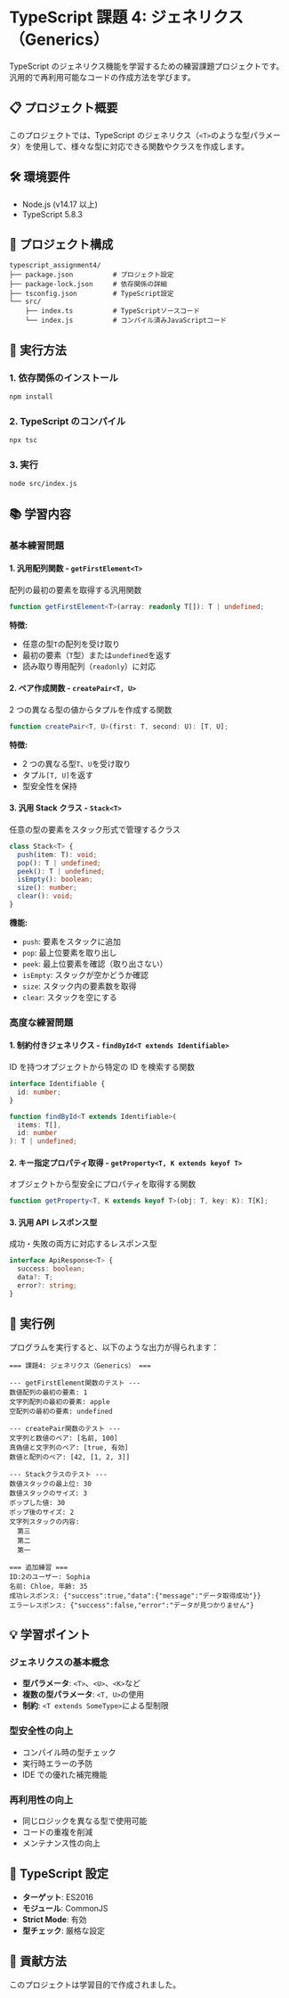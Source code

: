 # TypeScript 課題 4: ジェネリクス（Generics）

TypeScript のジェネリクス機能を学習するための練習課題プロジェクトです。汎用的で再利用可能なコードの作成方法を学びます。

## 📋 プロジェクト概要

このプロジェクトでは、TypeScript のジェネリクス（`<T>`のような型パラメータ）を使用して、様々な型に対応できる関数やクラスを作成します。

## 🛠️ 環境要件

- Node.js (v14.17 以上)
- TypeScript 5.8.3

## 📁 プロジェクト構成

```
typescript_assignment4/
├── package.json          # プロジェクト設定
├── package-lock.json     # 依存関係の詳細
├── tsconfig.json         # TypeScript設定
└── src/
    ├── index.ts          # TypeScriptソースコード
    └── index.js          # コンパイル済みJavaScriptコード
```

## 🚀 実行方法

### 1. 依存関係のインストール

```bash
npm install
```

### 2. TypeScript のコンパイル

```bash
npx tsc
```

### 3. 実行

```bash
node src/index.js
```

## 📚 学習内容

### 基本練習問題

#### 1. 汎用配列関数 - `getFirstElement<T>`

配列の最初の要素を取得する汎用関数

```typescript
function getFirstElement<T>(array: readonly T[]): T | undefined;
```

**特徴:**

- 任意の型`T`の配列を受け取り
- 最初の要素（`T`型）または`undefined`を返す
- 読み取り専用配列（`readonly`）に対応

#### 2. ペア作成関数 - `createPair<T, U>`

2 つの異なる型の値からタプルを作成する関数

```typescript
function createPair<T, U>(first: T, second: U): [T, U];
```

**特徴:**

- 2 つの異なる型`T`、`U`を受け取り
- タプル`[T, U]`を返す
- 型安全性を保持

#### 3. 汎用 Stack クラス - `Stack<T>`

任意の型の要素をスタック形式で管理するクラス

```typescript
class Stack<T> {
  push(item: T): void;
  pop(): T | undefined;
  peek(): T | undefined;
  isEmpty(): boolean;
  size(): number;
  clear(): void;
}
```

**機能:**

- `push`: 要素をスタックに追加
- `pop`: 最上位要素を取り出し
- `peek`: 最上位要素を確認（取り出さない）
- `isEmpty`: スタックが空かどうか確認
- `size`: スタック内の要素数を取得
- `clear`: スタックを空にする

### 高度な練習問題

#### 1. 制約付きジェネリクス - `findById<T extends Identifiable>`

ID を持つオブジェクトから特定の ID を検索する関数

```typescript
interface Identifiable {
  id: number;
}

function findById<T extends Identifiable>(
  items: T[],
  id: number
): T | undefined;
```

#### 2. キー指定プロパティ取得 - `getProperty<T, K extends keyof T>`

オブジェクトから型安全にプロパティを取得する関数

```typescript
function getProperty<T, K extends keyof T>(obj: T, key: K): T[K];
```

#### 3. 汎用 API レスポンス型

成功・失敗の両方に対応するレスポンス型

```typescript
interface ApiResponse<T> {
  success: boolean;
  data?: T;
  error?: string;
}
```

## 🎯 実行例

プログラムを実行すると、以下のような出力が得られます：

```
=== 課題4: ジェネリクス（Generics） ===

--- getFirstElement関数のテスト ---
数値配列の最初の要素: 1
文字列配列の最初の要素: apple
空配列の最初の要素: undefined

--- createPair関数のテスト ---
文字列と数値のペア: [名前, 100]
真偽値と文字列のペア: [true, 有効]
数値と配列のペア: [42, [1, 2, 3]]

--- Stackクラスのテスト ---
数値スタックの最上位: 30
数値スタックのサイズ: 3
ポップした値: 30
ポップ後のサイズ: 2
文字列スタックの内容:
  第三
  第二
  第一

=== 追加練習 ===
ID:2のユーザー: Sophia
名前: Chloe, 年齢: 35
成功レスポンス: {"success":true,"data":{"message":"データ取得成功"}}
エラーレスポンス: {"success":false,"error":"データが見つかりません"}
```

## 💡 学習ポイント

### ジェネリクスの基本概念

- **型パラメータ**: `<T>`、`<U>`、`<K>`など
- **複数の型パラメータ**: `<T, U>`の使用
- **制約**: `<T extends SomeType>`による型制限

### 型安全性の向上

- コンパイル時の型チェック
- 実行時エラーの予防
- IDE での優れた補完機能

### 再利用性の向上

- 同じロジックを異なる型で使用可能
- コードの重複を削減
- メンテナンス性の向上

## 🔧 TypeScript 設定

- **ターゲット**: ES2016
- **モジュール**: CommonJS
- **Strict Mode**: 有効
- **型チェック**: 厳格な設定

## 🤝 貢献方法

このプロジェクトは学習目的で作成されました。
